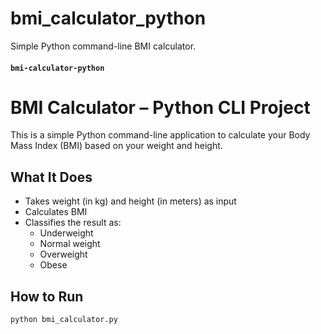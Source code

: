 # bmi_calculator_python
Simple Python command-line BMI calculator.


#### `bmi-calculator-python` 
# BMI Calculator – Python CLI Project

This is a simple Python command-line application to calculate your Body Mass Index (BMI) based on your weight and height.

## What It Does
- Takes weight (in kg) and height (in meters) as input
- Calculates BMI
- Classifies the result as:
  - Underweight
  - Normal weight
  - Overweight
  - Obese

## How to Run

```bash
python bmi_calculator.py

